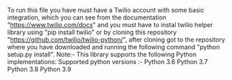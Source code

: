 To run this file you have must have a Twilio account with some basic integration, which you can see from the documentation "https://www.twilio.com/docs" and you must have to instal twilio helper library using "pip install twilio" or by cloning this repository "https://github.com/twilio/twilio-python/", after cloning got to the repository where you have downloaded and running the following command "python setup.py install".
Note:- This library supports the following Python implementations:
Supported python versions :-
Python 3.6
Python 3.7
Python 3.8
Python 3.9

